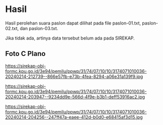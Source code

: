 # Hasil

Hasil perolehan suara paslon dapat dilihat pada file paslon-01.txt, paslon-02.txt, dan paslon-03.txt.

Jika tidak ada, artinya data tersebut belum ada pada SIREKAP.

## Foto C Plano

https://sirekap-obj-formc.kpu.go.id/3e94/pemilu/ppwp/31/74/07/10/10/3174071010036-20240214-212739--866e57fb-e73b-4fea-8294-a06e31a139f9.jpg

https://sirekap-obj-formc.kpu.go.id/3e94/pemilu/ppwp/31/74/07/10/10/3174071010036-20240214-203947--9234dd9e-566d-4f9e-b3b1-deff53916ac2.jpg

https://sirekap-obj-formc.kpu.go.id/3e94/pemilu/ppwp/31/74/07/10/10/3174071010036-20240214-204256--247ff47a-eaee-412d-b0d0-e68415af3d15.jpg
